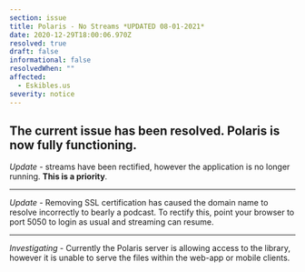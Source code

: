 ```yaml
---
section: issue
title: Polaris - No Streams *UPDATED 08-01-2021*
date: 2020-12-29T18:00:06.970Z
resolved: true
draft: false
informational: false
resolvedWhen: ""
affected:
  - Eskibles.us
severity: notice
---
```

The current issue has been resolved. Polaris is now fully functioning.
---

*Update* - streams have been rectified, however the application is no longer running. **This is a priority**.

---

*Update* - Removing SSL certification has caused the domain name to resolve incorrectly to bearly a podcast. To rectify this, point your browser to port 5050 to login as usual and streaming can resume.

---

*Investigating* - Currently the Polaris server is allowing access to the library, however it is unable to serve the files within the web-app or mobile clients.